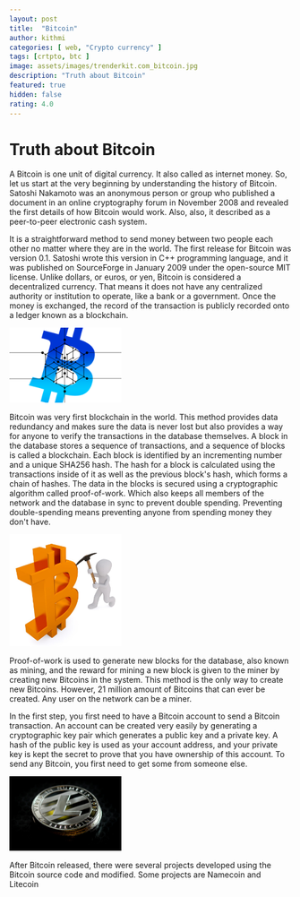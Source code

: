 ```yaml
---
layout: post
title:  "Bitcoin"
author: kithmi
categories: [ web, "Crypto currency" ]
tags: [crtpto, btc ]
image: assets/images/trenderkit.com_bitcoin.jpg
description: "Truth about Bitcoin"
featured: true
hidden: false
rating: 4.0
---
```


# Truth about Bitcoin

A Bitcoin is one unit of digital currency. It also called as internet money. So, let us start at the very beginning by understanding the history of Bitcoin. Satoshi Nakamoto was an anonymous person or group who published a document in an online cryptography forum in November 2008 and revealed the first details of how Bitcoin would work. Also, also, it described as a peer-to-peer electronic cash system.

It is a straightforward method to send money between two people each other no matter where they are in the world. The first release for Bitcoin was version 0.1. Satoshi wrote this version in C++ programming language, and it was published on SourceForge in January 2009 under the open-source MIT license. 
Unlike dollars, or euros, or yen, Bitcoin is considered a decentralized currency. That means it does not have any centralized authority or institution to operate, like a bank or a government. Once the money is exchanged, the record of the transaction is publicly recorded onto a ledger known as a blockchain.

<img src="/assets/images/trenderkit.com_bitblock.png" width="200px">

Bitcoin was very first blockchain in the world. This method provides data redundancy and makes sure the data is never lost but also provides a way for anyone to verify the transactions in the database themselves. 
A block in the database stores a sequence of transactions, and a sequence of blocks is called a blockchain. Each block is identified by an incrementing number and a unique SHA256 hash. The hash for a block is calculated using the transactions inside of it as well as the previous block's hash, which forms a chain of hashes. The data in the blocks is secured using a cryptographic algorithm called proof-of-work. Which also keeps all members of the network and the database in sync to prevent double spending. Preventing double-spending means preventing anyone from spending money they don't have.

<img src="/assets/images/trenderkit.com_bitmin.jpg" width="200px">


Proof-of-work is used to generate new blocks for the database, also known as mining, and the reward for mining a new block is given to the miner by creating new Bitcoins in the system. This method is the only way to create new Bitcoins. However, 21 million amount of Bitcoins that can ever be created. Any user on the network can be a miner.

In the first step, you first need to have a Bitcoin account to send a Bitcoin transaction. An account can be created very easily by generating a cryptographic key pair which generates a public key and a private key. A hash of the public key is used as your account address, and your private key is kept the secret to prove that you have ownership of this account. To send any Bitcoin, you first need to get some from someone else.

<img src="/assets/images/trenderkit.com_litecoin.jpg" width="200px">


After Bitcoin released, there were several projects developed using the Bitcoin source code and modified. Some projects are Namecoin and Litecoin